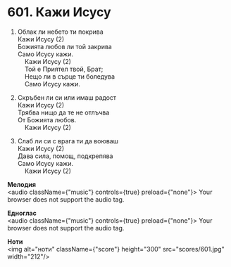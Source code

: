 # 601. Кажи Исусу  

1. Облак ли небето ти покрива  
Кажи Исусу (2)  
Божията любов ли той закрива  
Само Исусу кажи.  
    Кажи Исусу (2)  
    Той е Приятел твой, Брат;  
    Нещо ли в сърце ти боледува  
    Само Исусу кажи.  

2. Скръбен ли си или имаш радост  
Кажи Исусу (2)  
Трябва нищо да те не отлъчва  
От Божията любов.  
    Кажи Исусу (2)  

3. Слаб ли си с врага ти да воюваш  
Кажи Исусу (2)  
Дава сила, помощ, подкрепява  
Само Исусу кажи.  
    Кажи Исусу (2)  

__Мелодия__  
<audio className={"music"} controls={true} preload={"none"}><source src="mp3/601.mp3" type="audio/mpeg"/>
Your browser does not support the audio tag.
</audio>  

__Едноглас__  
<audio className={"music"} controls={true} preload={"none"}><source src="transp/601.mp3" type="audio/mpeg"/>
Your browser does not support the audio tag.
</audio>  

__Ноти__  
<img alt="ноти" className={"score"} height="300" src="scores/601.jpg" width="212"/>
